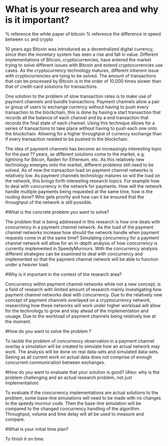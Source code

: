 # What is your research area and why is it important?

% reference the white paper of bitcoin
% reference the difference in speed between cc and crypto

10 years ago Bitcoin was introduced as a decentralized digital currency, since then the monetary system has seen a rise and fall in value. Different implementations of Bitcoin, cryptocurrencies, have entered the market trying to solve different issues with Bitcoin and extend cryptocurrencies use cases. As the cryptocurrency technology matures, different inherent issue with cryptocurrencies are tying to be solved. The amount of transactions that can be processed by Bitcoin is in the order of 10,000 times slower than that of credit-card solutions for transactions. 

One solution to the problem of slow transaction rates is to make use of payment channels and bundle transactions. Payment channels allow a pair or group of users to exchange currency without having to push every transaction to the blockchain, this is done by having a start transaction that records all the balance of each channel and by a end transaction that records the final state of each channel. Using this technique allows for a series of transactions to take place without having to push each one onto the blockchain. Allowing for a higher throughput of currency exchange than if every transaction needed to be pushed to the blockchain. 

The idea of payment channels has become an increasingly interesting topic for the past ?? years, as different solutions come to the market, e.g. lightning for Bitcon, Raiden for Ethereum, etc. As this relatively new technology emerges onto the market, different problems still need to be solved. As of now the transaction load on payment channel networks is relatively low. As payment channels technology matures so will the load on the network, this brings forth interesting research topics. For example how to deal with concurrency in the network for payments. How will the network handle multiple payments being requested at the same time, how is the routing done? Who gets priority and how can it be ensured that the throughput of the network is still possible.

#What is the concrete problem you want to solve?

The problem that is being addressed in this research is how one deals with concurrency in a payment channel network. As the load of the payment channel networks increase how should the network handle when payment requests come in at the same time? Simulating concurrency for a payment channel network will allow for an in-depth analysis of how concurrency is currently implemented in SpeedyMurmurs. With the concurrency analysis different strategies can be examined to deal with concurrency and implemented so that the payment channel network will be able to function under a heavier load. 

#Why is it important in the context of the research area?

Concurrency within payment channel networks while not a new concept, is a field of research with limited amount of research mainly investigating how payment channel networks deal with concurrency. Due to the relatively new concept of payment channels overlayed on a cryptocurrency network, researching how these networks will work under higher workload will allow for the technology to grow and stay ahead of the implementation and usuage. Due to the workload of payment channels being relatively low at the moment. 

#How do you want to solve the problem ?

To tackle the problem of concurrency observation in a payment channel overlay a simulation will be created to simulate how an actual network may work. The analysis will be done on real data-sets and simulated data-sets. Seeing as all current work on actual data does not comprise of enough concurrent communication between exchanges. 

#How do you want to evaluate that your solution is good? (Also: why is the problem challenging and an actual research problem, not just implementation)

To evaluate if the concurrency implementations are actual solutions to the problem, some base-line simulations will need to be made with no changes to the speedy murmur code. Then the base-line simulation will be compared to the changed concurrency handling of the algorithm. Throughput, volume and time delay will all be used to measure and compare.

#What is your initial time plan?

To finish it on time.

